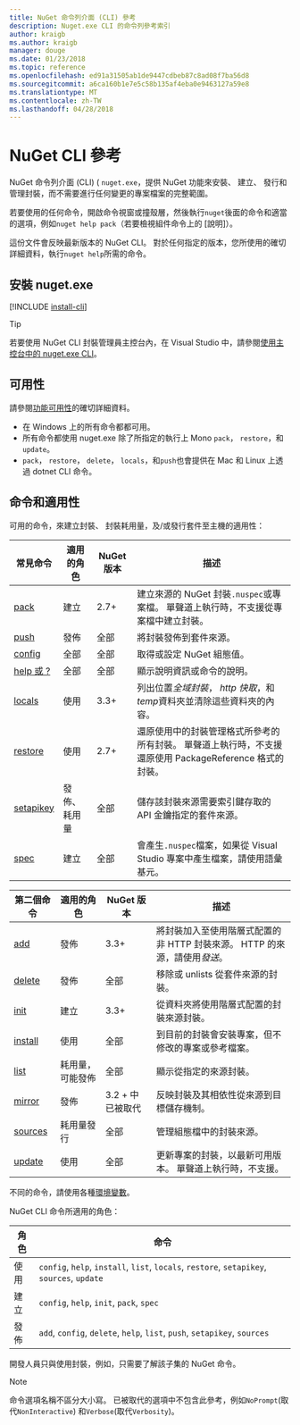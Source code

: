 ```yaml
---
title: NuGet 命令列介面 (CLI) 參考
description: Nuget.exe CLI 的命令列參考索引
author: kraigb
ms.author: kraigb
manager: douge
ms.date: 01/23/2018
ms.topic: reference
ms.openlocfilehash: ed91a31505ab1de9447cdbeb87c8ad08f7ba56d8
ms.sourcegitcommit: a6ca160b1e7e5c58b135af4eba0e9463127a59e8
ms.translationtype: MT
ms.contentlocale: zh-TW
ms.lasthandoff: 04/28/2018
---
```

# <a name="nuget-cli-reference"></a>NuGet CLI 參考

NuGet 命令列介面 (CLI) ( `nuget.exe`，提供 NuGet 功能來安裝、 建立、 發行和管理封裝，而不需要進行任何變更的專案檔案的完整範圍。

若要使用的任何命令，開啟命令視窗或撞殼層，然後執行`nuget`後面的命令和適當的選項，例如`nuget help pack`（若要檢視組件命令上的 [說明]）。

這份文件會反映最新版本的 NuGet CLI。 對於任何指定的版本，您所使用的確切詳細資料，執行`nuget help`所需的命令。

## <a name="installing-nugetexe"></a>安裝 nuget.exe

[!INCLUDE [install-cli](../includes/install-cli.md)]

> [!Tip]
> 若要使用 NuGet CLI 封裝管理員主控台內，在 Visual Studio 中，請參閱[使用主控台中的 nuget.exe CLI](package-manager-console.md#using-the-nugetexe-cli-in-the-console)。

## <a name="availability"></a>可用性

請參閱[功能可用性](../install-nuget-client-tools.md#feature-availability)的確切詳細資料。

- 在 Windows 上的所有命令都都可用。
- 所有命令都使用 nuget.exe 除了所指定的執行上 Mono `pack`， `restore`，和`update`。
- `pack`， `restore`， `delete`， `locals`，和`push`也會提供在 Mac 和 Linux 上透過 dotnet CLI 命令。

## <a name="commands-and-applicability"></a>命令和適用性

可用的命令，來建立封裝、 封裝耗用量，及/或發行套件至主機的適用性：

| 常見命令 | 適用的角色 | NuGet 版本 | 描述 |
| --- | --- | --- | --- |
| [pack](cli-ref-pack.md) | 建立 | 2.7+ | 建立來源的 NuGet 封裝`.nuspec`或專案檔。 單聲道上執行時，不支援從專案檔中建立封裝。 |
| [push](cli-ref-push.md) | 發佈 | 全部 | 將封裝發佈到套件來源。 |
| [config](cli-ref-config.md) | 全部 | 全部 | 取得或設定 NuGet 組態值。 |
| [help 或 ?](cli-ref-help.md) | 全部 | 全部 | 顯示說明資訊或命令的說明。 |
| [locals](cli-ref-locals.md) | 使用 | 3.3+ | 列出位置*全域封裝*， *http 快取*，和*temp*資料夾並清除這些資料夾的內容。 |
| [restore](cli-ref-restore.md) | 使用 | 2.7+ | 還原使用中的封裝管理格式所參考的所有封裝。 單聲道上執行時，不支援還原使用 PackageReference 格式的封裝。 |
| [setapikey](cli-ref-setapikey.md) | 發佈、 耗用量 | 全部 | 儲存該封裝來源需要索引鍵存取的 API 金鑰指定的套件來源。 |
| [spec](cli-ref-spec.md) | 建立 | 全部 | 會產生`.nuspec`檔案，如果從 Visual Studio 專案中產生檔案，請使用語彙基元。 |

| 第二個命令 | 適用的角色 | NuGet 版本 | 描述 |
| --- | --- | --- | --- |
| [add](cli-ref-add.md) | 發佈 | 3.3+ | 將封裝加入至使用階層式配置的非 HTTP 封裝來源。 HTTP 的來源，請使用*發送*。 |
| [delete](cli-ref-delete.md) | 發佈 | 全部 | 移除或 unlists 從套件來源的封裝。 |
| [init](cli-ref-init.md) | 建立 | 3.3+ | 從資料夾將使用階層式配置的封裝來源封裝。 |
| [install](cli-ref-install.md) | 使用 | 全部 | 到目前的封裝會安裝專案，但不修改的專案或參考檔案。 |
| [list](cli-ref-list.md) | 耗用量，可能發佈 | 全部 | 顯示從指定的來源封裝。 |
| [mirror](cli-ref-mirror.md) | 發佈 | 3.2 + 中已被取代 | 反映封裝及其相依性從來源到目標儲存機制。 |
| [sources](cli-ref-sources.md) | 耗用量發行 | 全部 | 管理組態檔中的封裝來源。 |
| [update](cli-ref-update.md) | 使用 | 全部 | 更新專案的封裝，以最新可用版本。 單聲道上執行時，不支援。 |

不同的命令，請使用各種[環境變數](cli-ref-environment-variables.md)。

NuGet CLI 命令所適用的角色：

| 角色 | 命令 |
| --- | --- |
| 使用 | `config`, `help`, `install`, `list`, `locals`, `restore`, `setapikey`, `sources`, `update` |
| 建立 | `config`, `help`, `init`, `pack`, `spec` |
| 發佈 | `add`, `config`, `delete`, `help`, `list`, `push`, `setapikey`, `sources` |

開發人員只與使用封裝，例如，只需要了解該子集的 NuGet 命令。

> [!Note]
> 命令選項名稱不區分大小寫。 已被取代的選項中不包含此參考，例如`NoPrompt`(取代`NonInteractive`) 和`Verbose`(取代`Verbosity`)。
